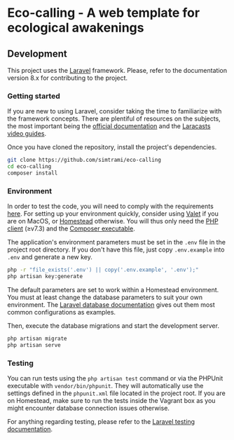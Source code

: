 # Eco-calling - A web template for ecological awakenings

## Development

This project uses the [Laravel](https://laravel.com/) framework. Please, refer to the documentation version 8.x for
contributing to the project.

### Getting started

If you are new to using Laravel, consider taking the time to familiarize with the framework concepts. There are
plentiful of resources on the subjects, the most important being
the [official documentation](https://laravel.com/docs/8.x)
and the [Laracasts video guides](https://laracasts.com/topics/laravel).

Once you have cloned the repository, install the project's dependencies.

```bash
git clone https://github.com/simtrami/eco-calling
cd eco-calling
composer install
```

### Environment

In order to test the code, you will need to comply with the
requirements [here](https://laravel.com/docs/8.x/installation#server-requirements). For setting up your environment
quickly, consider using [Valet](https://laravel.com/docs/8.x/valet)
if you are on MacOS, or [Homestead](https://laravel.com/docs/8.x/homestead) otherwise. You will thus only need
the [PHP client](https://www.php.net/downloads) (≥v7.3)
and the [Composer executable](https://getcomposer.org/download/).

The application's environment parameters must be set in the `.env` file in the project root directory. If you don't have
this file, just copy `.env.example` into `.env` and generate a new key.

```bash
php -r "file_exists('.env') || copy('.env.example', '.env');"
php artisan key:generate
```

The default parameters are set to work within a Homestead environment. You must at least change the database parameters
to suit your own environment. The [Laravel database documentation](https://laravel.com/docs/8.x/database#configuration)
gives out them most common configurations as examples.

Then, execute the database migrations and start the development server.

```bash
php artisan migrate
php artisan serve
```

### Testing

You can run tests using the `php artisan test` command or via the PHPUnit executable with `vendor/bin/phpunit`. They
will automatically use the settings defined in the `phpunit.xml` file located in the project root. If you are on
Homestead, make sure to run the tests inside the Vagrant box as you might encounter database connection issues
otherwise.

For anything regarding testing, please refer to
the [Laravel testing documentation](https://laravel.com/docs/8.x/testing).

